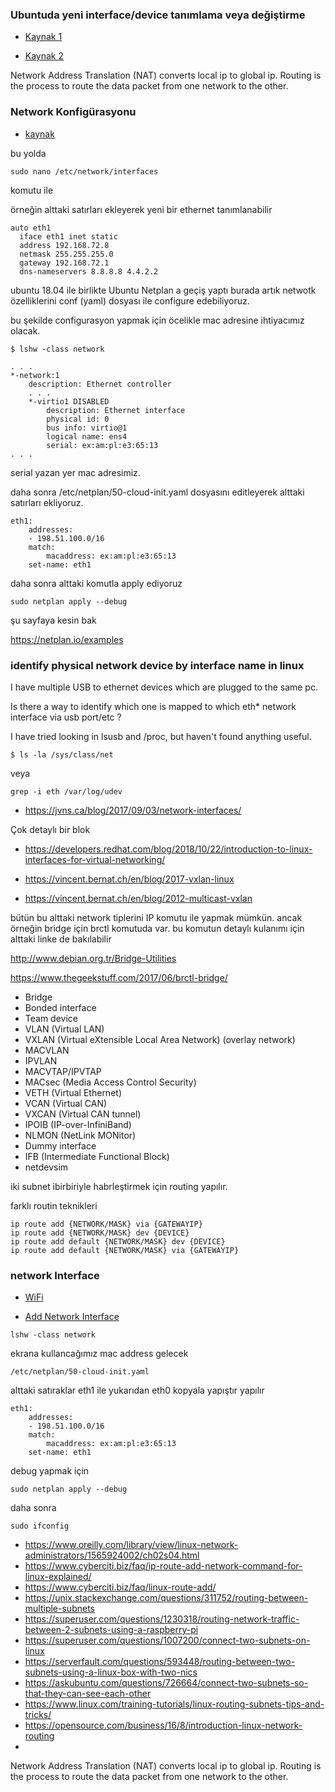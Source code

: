 ### Ubuntuda yeni interface/device tanımlama veya değiştirme

- [Kaynak 1](https://vitux.com/ubuntu-network-configuration/?__cf_chl_jschl_tk__=ab2d271528f9597f8acbca778eb5c13aa219deb6-1588001835-0-AQ129IaZUde0CuugHTXMcXRkVI4oiA4sPsB8I0ljmUGPPVQJ6dMdyYUelJGmlD17fK3J1D_posoUateu2orDvrFtDQHAscFrX7_zj0uwNUHr-8su0366Kl5DE_IUJj_eSpSUKSQs1gCfCcpZK-iQJPPKxOIlhVUVXss4K8xCgrzSbB8mRnE-nIZ4lm8o_Ywk5m9J-kBgEEnr8NihmG-yEO753vCqUJgHym9q6MP6PeinEMNKpgq9n2qrSnyVziRtVx6lEbO9q7d6QOH1bUa5mhjMfPatXEFewjA-RLpbwWDquhoGLqDbsZpMg1aNRPIZROo6vD-1UPVHewn3VmV4OTn97LRsYmHLgc8Qg18aBKaEUzZZYsCnyF6ET0eHxkPyEg)

- [Kaynak 2](https://access.redhat.com/documentation/en-us/red_hat_enterprise_linux/5/html/installation_guide/s1-s390info-addnetdevice)

  
Network Address Translation (NAT) converts local ip to global ip. Routing is the process to route the data packet from one network to the other.

### Network Konfigürasyonu 

- [kaynak](https://vitux.com/ubuntu-network-configuration/?__cf_chl_jschl_tk__=ab2d271528f9597f8acbca778eb5c13aa219deb6-1588001835-0-AQ129IaZUde0CuugHTXMcXRkVI4oiA4sPsB8I0ljmUGPPVQJ6dMdyYUelJGmlD17fK3J1D_posoUateu2orDvrFtDQHAscFrX7_zj0uwNUHr-8su0366Kl5DE_IUJj_eSpSUKSQs1gCfCcpZK-iQJPPKxOIlhVUVXss4K8xCgrzSbB8mRnE-nIZ4lm8o_Ywk5m9J-kBgEEnr8NihmG-yEO753vCqUJgHym9q6MP6PeinEMNKpgq9n2qrSnyVziRtVx6lEbO9q7d6QOH1bUa5mhjMfPatXEFewjA-RLpbwWDquhoGLqDbsZpMg1aNRPIZROo6vD-1UPVHewn3VmV4OTn97LRsYmHLgc8Qg18aBKaEUzZZYsCnyF6ET0eHxkPyEg)

bu yolda 

```
sudo nano /etc/network/interfaces
```


komutu ile 

örneğin alttaki satırları ekleyerek yeni bir ethernet tanımlanabilir

```
auto eth1
  iface eth1 inet static
  address 192.168.72.8
  netmask 255.255.255.0
  gateway 192.168.72.1
  dns-nameservers 8.8.8.8 4.4.2.2
```
ubuntu 18.04 ile birlikte Ubuntu Netplan a geçiş yaptı burada artık netwotk özelliklerini conf (yaml) dosyası ile configure edebiliyoruz.

bu şekilde configurasyon yapmak için öcelikle mac adresine ihtiyacımız olacak.

```
$ lshw -class network

. . .
*-network:1
    description: Ethernet controller
    . . .
    *-virtio1 DISABLED
        description: Ethernet interface
        physical id: 0
        bus info: virtio@1
        logical name: ens4
        serial: ex:am:pl:e3:65:13
. . .

```

serial yazan yer mac adresimiz.

daha sonra /etc/netplan/50-cloud-init.yaml dosyasını editleyerek alttaki satırları ekliyoruz.

```
eth1:
    addresses:
    - 198.51.100.0/16
    match:
        macaddress: ex:am:pl:e3:65:13
    set-name: eth1
```
daha sonra alttaki komutla apply ediyoruz

```
sudo netplan apply --debug
```



şu sayfaya kesin bak

https://netplan.io/examples









### identify physical network device by interface name in linux

I have multiple USB to ethernet devices which are plugged to the same pc.

Is there a way to identify which one is mapped to which eth* network interface via usb port/etc ?

I have tried looking in lsusb and /proc, but haven't found anything useful.

```
$ ls -la /sys/class/net
```
veya

```
grep -i eth /var/log/udev
```

- https://jvns.ca/blog/2017/09/03/network-interfaces/


Çok detaylı bir blok

- https://developers.redhat.com/blog/2018/10/22/introduction-to-linux-interfaces-for-virtual-networking/

- https://vincent.bernat.ch/en/blog/2017-vxlan-linux
- https://vincent.bernat.ch/en/blog/2012-multicast-vxlan


bütün bu alttaki network tiplerini IP komutu ile yapmak mümkün. ancak örneğin bridge için brctl komutuda var. bu komutun detaylı kulanımı için alttaki linke de bakılabilir

http://www.debian.org.tr/Bridge-Utilities

https://www.thegeekstuff.com/2017/06/brctl-bridge/

  - Bridge
  - Bonded interface
  - Team device
  - VLAN (Virtual LAN) 
  - VXLAN (Virtual eXtensible Local Area Network) (overlay network)
  - MACVLAN
  - IPVLAN
  - MACVTAP/IPVTAP
  - MACsec (Media Access Control Security)
  - VETH (Virtual Ethernet)
  - VCAN (Virtual CAN)
  - VXCAN (Virtual CAN tunnel)
  - IPOIB (IP-over-InfiniBand)
  - NLMON (NetLink MONitor)
  - Dummy interface
  - IFB (Intermediate Functional Block)
  - netdevsim


iki subnet ibirbiriyle habrleştirmek için routing yapılır.


farklı routin teknikleri
```
ip route add {NETWORK/MASK} via {GATEWAYIP}
ip route add {NETWORK/MASK} dev {DEVICE}
ip route add default {NETWORK/MASK} dev {DEVICE}
ip route add default {NETWORK/MASK} via {GATEWAYIP}
```



### network Interface

- [WiFi](https://www.linux.com/learn/how-configure-wireless-any-linux-desktop)

- [Add Network Interface](https://www.digitalocean.com/docs/networking/private-networking/how-to/enable/)

```
lshw -class network
```
ekrana kullancağımız mac address gelecek

```
/etc/netplan/50-cloud-init.yaml
```
alttaki satıraklar eth1 ile yukarıdan eth0 kopyala yapıştır yapılır
```
eth1:
    addresses:
    - 198.51.100.0/16
    match:
        macaddress: ex:am:pl:e3:65:13
    set-name: eth1
```
debug yapmak için

```
sudo netplan apply --debug
```
daha sonra

```
sudo ifconfig
```




- https://www.oreilly.com/library/view/linux-network-administrators/1565924002/ch02s04.html
- https://www.cyberciti.biz/faq/ip-route-add-network-command-for-linux-explained/
- https://www.cyberciti.biz/faq/linux-route-add/
- https://unix.stackexchange.com/questions/311752/routing-between-multiple-subnets
- https://superuser.com/questions/1230318/routing-network-traffic-between-2-subnets-using-a-raspberry-pi
- https://superuser.com/questions/1007200/connect-two-subnets-on-linux
- https://serverfault.com/questions/593448/routing-between-two-subnets-using-a-linux-box-with-two-nics
- https://askubuntu.com/questions/726664/connect-two-subnets-so-that-they-can-see-each-other
- https://www.linux.com/training-tutorials/linux-routing-subnets-tips-and-tricks/
- https://opensource.com/business/16/8/introduction-linux-network-routing
- 


Network Address Translation (NAT) converts local ip to global ip. Routing is the process to route the data packet from one network to the other.
